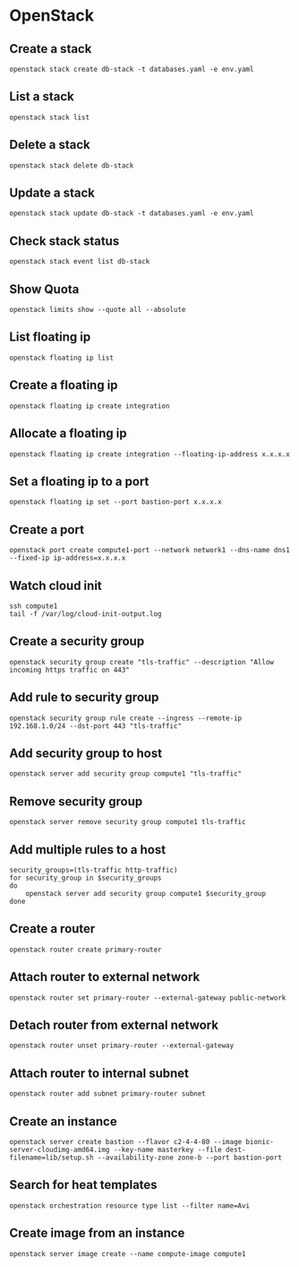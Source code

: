 # OpenStack

## Create a stack
```
openstack stack create db-stack -t databases.yaml -e env.yaml
```


## List a stack
```
openstack stack list
```


## Delete a stack
```
openstack stack delete db-stack
```


## Update a stack
```
openstack stack update db-stack -t databases.yaml -e env.yaml
```


## Check stack status
```
openstack stack event list db-stack
```


## Show Quota
```
openstack limits show --quote all --absolute
```


## List floating ip
```
openstack floating ip list
```


## Create a floating ip
```
openstack floating ip create integration
```


## Allocate a floating ip
```
openstack floating ip create integration --floating-ip-address x.x.x.x
```


## Set a floating ip to a port
```
openstack floating ip set --port bastion-port x.x.x.x
```


## Create a port
```
openstack port create compute1-port --network network1 --dns-name dns1 --fixed-ip ip-address=x.x.x.x
```


## Watch cloud init
```
ssh compute1
tail -f /var/log/cloud-init-output.log

```


## Create a security group
```
openstack security group create "tls-traffic" --description "Allow incoming https traffic on 443"

```


## Add rule to security group
```
openstack security group rule create --ingress --remote-ip 192.168.1.0/24 --dst-port 443 "tls-traffic"
```


## Add security group to host
```
openstack server add security group compute1 "tls-traffic"
```

## Remove security group
```
openstack server remove security group compute1 tls-traffic
```

## Add multiple rules to a host
```
security_groups=(tls-traffic http-traffic)
for security_group in $security_groups
do 
    openstack server add security group compute1 $security_group
done
```

## Create a router
```
openstack router create primary-router
```


## Attach router to external network
```
openstack router set primary-router --external-gateway public-network
```


## Detach router from external network
```
openstack router unset primary-router --external-gateway
```


## Attach router to internal subnet
```
openstack router add subnet primary-router subnet
```


## Create an instance
```
openstack server create bastion --flavor c2-4-4-80 --image bionic-server-cloudimg-amd64.img --key-name masterkey --file dest-filename=lib/setup.sh --availability-zone zone-b --port bastion-port
```


## Search for heat templates
```
openstack orchestration resource type list --filter name=Avi
```


## Create image from an instance
```
openstack server image create --name compute-image compute1
```
